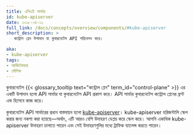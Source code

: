 ```yaml
---
title: এপিএই সার্ভার
id: kube-apiserver
date: ২০১৮-০৪-১২
full_link: /docs/concepts/overview/components/#kube-apiserver
short_description: >
   কন্ট্রোল প্লেন উপাদান যা কুবারনেটেস API পরিবেশন করে।

aka:
- kube-apiserver
tags:
- আর্কিটেকচার
- মৌলিক
---
```

 কুবারনেটেস {{< glossary_tooltip text="কন্ট্রোল প্লেন" term_id="control-plane" >}} এর একটি উপাদান হলো API সার্ভার যা কুবারনেটেস API প্রকাশ করে।
API সার্ভার কুবারনেটেস কন্ট্রোল প্লেনের ফ্রন্ট এন্ড হিসেবে কাজ করে।

<!--আরও-->

কুবারনেটেস API সার্ভারের প্রধান বাস্তবায়ন হলো [kube-apiserver](/docs/reference/generated/kube-apiserver/)।
kube-apiserver হরিজন্টালি স্কেল করার জন্য নকশা করা হয়েছে—অর্থাৎ, এটি আরও বেশি উদাহরণ ডেপ্লয় করে স্কেল করে।
আপনি একাধিক kube-apiserver উদাহরণ চালাতে পারেন এবং সেই উদাহরণগুলির মধ্যে ট্রাফিক ব্যালেন্স করতে পারেন।
